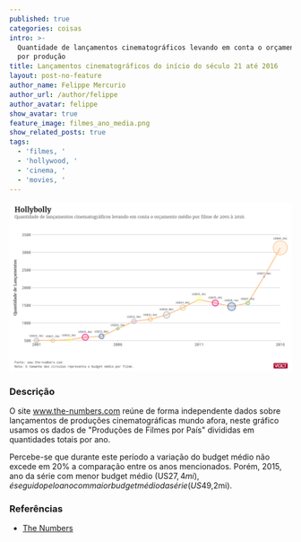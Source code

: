 ```yaml
---
published: true
categories: coisas
intro: >-
  Quantidade de lançamentos cinematográficos levando em conta o orçamento médio
  por produção
title: Lançamentos cinematográficos do início do século 21 até 2016
layout: post-no-feature
author_name: Felippe Mercurio
author_url: /author/felippe
author_avatar: felippe
show_avatar: true
feature_image: filmes_ano_media.png
show_related_posts: true
tags:
  - 'filmes, '
  - 'hollywood, '
  - 'cinema, '
  - 'movies, '
---
```

![Grafico filmes](/graf/filmes_ano_media.png)

### Descrição

O site www.the-numbers.com reúne de forma independente dados sobre lançamentos de produções cinematográficas mundo afora, neste gráfico usamos os dados de "Produções de Filmes por País" divididas em quantidades totais por ano.

Percebe-se que durante este período a variação do budget médio não excede em 20% a comparação entre os anos mencionados. Porém, 2015, ano da série com menor budget médio (US$27,4mi), é seguido pelo ano com maior budget médio da série (US$49,2mi).

### Referências 

- [The Numbers](www.the-numbers.com)
